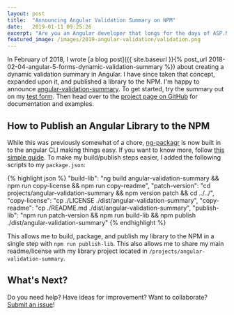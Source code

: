 ```yaml
---
layout: post
title:  "Announcing Angular Validation Summary on NPM"
date:   2019-01-11 09:25:26
excerpt: "Are you an Angular developer that longs for the days of ASP.Net MVC Validation Summaries? You are in luck, my friends!"
featured_image: /images/2019-angular-validation/validation.png
---
```


In February of 2018, I wrote [a blog post]({{ site.baseurl }}{% post_url 2018-02-04-angular-5-forms-dynamic-validation-summary %}) about creating a dynamic validation summary in Angular. I have since taken that concept, expanded upon it, and published a library to the NPM. I'm happy to announce [angular-validation-summary](https://github.com/DeanPDX/angular-validation-summary). To get started, try the summary out on my [test form](https://stackblitz.com/github/DeanPDX/angular-validation-summary?view=preview). Then head over to the [project page on GitHub](https://github.com/DeanPDX/angular-validation-summary) for documentation and examples.

## How to Publish an Angular Library to the NPM

While this was previously somewhat of a chore, [ng-packagr](https://github.com/ng-packagr/ng-packagr) is now built in to the angular CLI making things easy. If you want to know more, follow [this simple guide](https://github.com/angular/angular-cli/wiki/stories-create-library). To make my build/publish steps easier, I added the following scripts to my `package.json`:

{% highlight json %}
"build-lib": "ng build angular-validation-summary && npm run copy-license && npm run copy-readme",
"patch-version": "cd projects/angular-validation-summary && npm version patch && cd ../../",
"copy-license": "cp ./LICENSE ./dist/angular-validation-summary",
"copy-readme": "cp ./README.md ./dist/angular-validation-summary",
"publish-lib": "npm run patch-version && npm run build-lib && npm publish ./dist/angular-validation-summary"
{% endhighlight %}

This allows me to build, package, and publish my library to the NPM in a single step with `npm run publish-lib`. This also allows me to share my main readme/license with my library project located in `/projects/angular-validation-summary`.

## What's Next?

Do you need help? Have ideas for improvement? Want to collaborate? [Submit an issue](https://github.com/DeanPDX/angular-validation-summary/issues)!